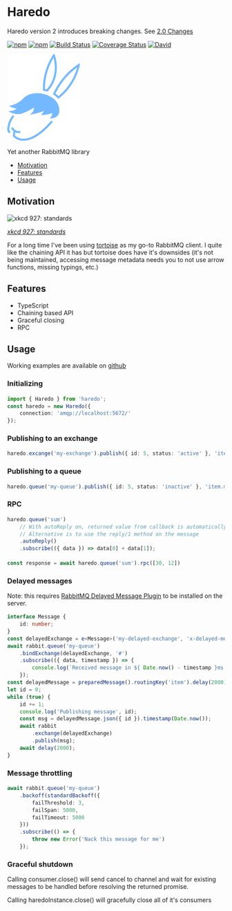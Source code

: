 # Haredo

<Warning>Haredo version 2 introduces breaking changes. See [2.0 Changes](Changes-2.0.md)</Warning>

[![npm](https://img.shields.io/npm/v/haredo.svg)](https://www.npmjs.com/package/haredo)
[![npm](https://img.shields.io/npm/dw/haredo.svg)](https://www.npmjs.com/package/haredo)
[![Build Status](https://travis-ci.com/KristjanTammekivi/Haredo.svg?token=5sH57fp4gyjYbXpM9ZY9&branch=master)](https://travis-ci.com/KristjanTammekivi/Haredo)
[![Coverage Status](https://coveralls.io/repos/github/KristjanTammekivi/Haredo/badge.svg?branch=master)](https://coveralls.io/github/KristjanTammekivi/Haredo?branch=master)
[![David](https://img.shields.io/david/KristjanTammekivi/Haredo.svg)](https://david-dm.org/KristjanTammekivi/Haredo)

![haredo](haredo.png)

Yet another RabbitMQ library

- [Motivation](#motivation)
- [Features](#features)
- [Usage](#usage)

## Motivation

![xkcd 927: standards](https://imgs.xkcd.com/comics/standards.png)

*[xkcd 927: standards](https://xkcd.com/927/)*

For a long time I've been using [tortoise](https://www.npmjs.com/package/tortoise) as my go-to RabbitMQ client. I quite like the chaining API it has but tortoise does have it's downsides (it's not being maintained, accessing message metadata needs you to not use arrow functions, missing typings, etc.)

## Features

 - TypeScript
 - Chaining based API
 - Graceful closing
 - RPC

## Usage

Working examples are available on [github](https://github.com/KristjanTammekivi/Haredo/tree/master/src/examples)

### Initializing

```typescript
import { Haredo } from 'haredo';
const haredo = new Haredo({
    connection: 'amqp://localhost:5672/'
});
```

### Publishing to an exchange

```typescript
haredo.excange('my-exchange').publish({ id: 5, status: 'active' }, 'item.created');
```

### Publishing to a queue

```typescript
haredo.queue('my-queue').publish({ id: 5, status: 'inactive' }, 'item.modified');
```

### RPC

```typescript
haredo.queue('sum')
    // With autoReply on, returned value from callback is automatically replied
    // Alternative is to use the reply/1 method on the message
    .autoReply()
    .subscribe(({ data }) => data[0] + data[1]);

const response = await haredo.queue('sum').rpc([30, 12])
```

### Delayed messages

Note: this requires [RabbitMQ Delayed Message Plugin](https://github.com/rabbitmq/rabbitmq-delayed-message-exchange) to be installed on the server.

```typescript
interface Message {
    id: number;
}
const delayedExchange = e<Message>('my-delayed-exchange', 'x-delayed-message').delayed('topic');
await rabbit.queue('my-queue')
    .bindExchange(delayedExchange, '#')
    .subscribe(({ data, timestamp }) => {
        console.log(`Received message in ${ Date.now() - timestamp }ms id:${ data.id } `);
    });
const delayedMessage = preparedMessage().routingKey('item').delay(2000);
let id = 0;
while (true) {
    id += 1;
    console.log('Publishing message', id);
    const msg = delayedMessage.json({ id }).timestamp(Date.now());
    await rabbit
        .exchange(delayedExchange)
        .publish(msg);
    await delay(2000);
}
```

### Message throttling

```typescript
await rabbit.queue('my-queue')
    .backoff(standardBackoff({
        failThreshold: 3,
        failSpan: 5000,
        failTimeout: 5000
    }))
    .subscribe(() => {
        throw new Error('Nack this message for me')
    });
```

### Graceful shutdown

Calling consumer.close() will send cancel to channel and wait for existing messages to be handled before resolving the returned promise.

Calling haredoInstance.close() will gracefully close all of it's consumers
